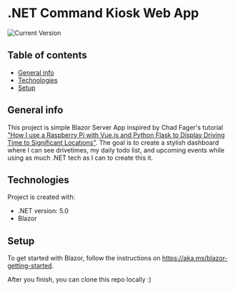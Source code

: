 ﻿.NET Command Kiosk Web App
============
![Current Version](https://img.shields.io/badge/version-1.0.0-green.svg)

## Table of contents
* [General info](#general-info)
* [Technologies](#technologies)
* [Setup](#setup)

## General info
This project is simple Blazor Server App inspired by Chad Fager's tutorial ["How I use a Raspberry Pi with Vue.js and Python Flask to Display Driving Time to Significant Locations"](https://www.norfare.com/how-i-built-drivetime). The goal is to create a stylish dashboard where I can see drivetimes, my daily todo list, and upcoming events while using as much .NET tech as I can to create this it.
	
## Technologies
Project is created with:
* .NET version: 5.0
* Blazor
	
## Setup

To get started with Blazor, follow the instructions on https://aka.ms/blazor-getting-started.

After you finish, you can clone this repo locally :)
